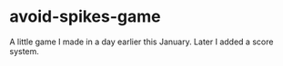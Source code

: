 # avoid-spikes-game
A little game I made in a day earlier this January. Later I added a score system.
